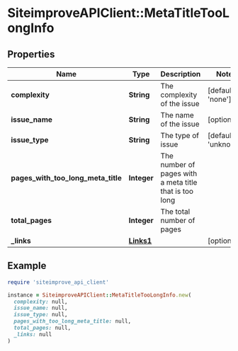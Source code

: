 # SiteimproveAPIClient::MetaTitleTooLongInfo

## Properties

| Name | Type | Description | Notes |
| ---- | ---- | ----------- | ----- |
| **complexity** | **String** | The complexity of the issue | [default to &#39;none&#39;] |
| **issue_name** | **String** | The name of the issue | [optional] |
| **issue_type** | **String** | The type of issue | [default to &#39;unknown&#39;] |
| **pages_with_too_long_meta_title** | **Integer** | The number of pages with a meta title that is too long |  |
| **total_pages** | **Integer** | The total number of pages |  |
| **_links** | [**Links1**](Links1.md) |  | [optional] |

## Example

```ruby
require 'siteimprove_api_client'

instance = SiteimproveAPIClient::MetaTitleTooLongInfo.new(
  complexity: null,
  issue_name: null,
  issue_type: null,
  pages_with_too_long_meta_title: null,
  total_pages: null,
  _links: null
)
```

